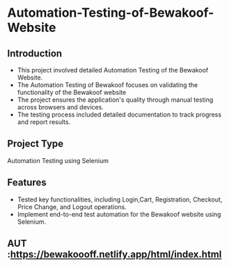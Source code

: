 # Automation-Testing-of-Bewakoof-Website

## Introduction 

-  This project involved detailed Automation Testing of the Bewakoof Website.
-  The Automation Testing of Bewakoof focuses on validating the functionality of the Bewakoof website
-  The project ensures the application's quality through manual testing across browsers and devices.
-  The testing process included detailed documentation to track progress and report results.

## Project Type

Automation Testing using Selenium                                                                                              

## Features

-  Tested key functionalities, including Login,Cart, Registration, Checkout, Price Change, and Logout operations.
-  Implement end-to-end test automation for the Bewakoof website using Selenium.

## AUT :https://bewakoooff.netlify.app/html/index.html
